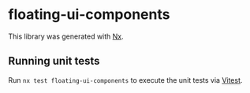 # floating-ui-components

This library was generated with [Nx](https://nx.dev).

## Running unit tests

Run `nx test floating-ui-components` to execute the unit tests via [Vitest](https://vitest.dev/).
